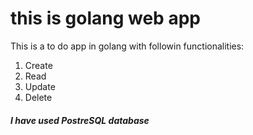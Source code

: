 <h1>this is golang web app</h1>
<p>This is a to do app in golang with followin functionalities:</p>
<ol>
<li>Create</li>
<li>Read</li>
<li>Update</li>
<li>Delete</li>
</ol>
<h5>I have used PostreSQL database</h5>